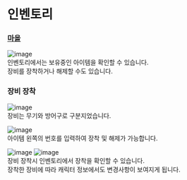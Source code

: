 # 인벤토리
### [마을](https://github.com/xoxohoon01/Team-5_Text-RPG/blob/main/TOWN.md)</br>
![image](https://github.com/user-attachments/assets/84da8c30-cfc5-40e2-a1bf-32dd24b437c0)</br>
인벤토리에서는 보유중인 아이템을 확인할 수 있습니다.</br>
장비를 장착하거나 해제할 수도 있습니다.</br>

### 장비 장착
![image](https://github.com/user-attachments/assets/fecaaf3f-71fe-49d4-9741-32b94b204254)</br>
장비는 무기와 방어구로 구분지었습니다.</br>

![image](https://github.com/user-attachments/assets/e898e8fe-8428-4ffb-874c-889d2722d4ba)</br>
아이템 왼쪽의 번호를 입력하여 장착 및 해제가 가능합니다.</br>

![image](https://github.com/user-attachments/assets/142578a5-ee22-419d-82cc-c7b41390489c)
![image](https://github.com/user-attachments/assets/f08ed254-9ebf-42bf-9f96-8293c9cdf545)</br>
장비 장착시 인벤토리에서 장착을 확인할 수 있습니다.</br>
장착한 장비에 따라 캐릭터 정보에서도 변경사항이 보여지게 됩니다.</br>
